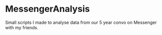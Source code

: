 # MessengerAnalysis
Small scripts I made to analyse data from our 5 year convo on Messenger with my friends.
